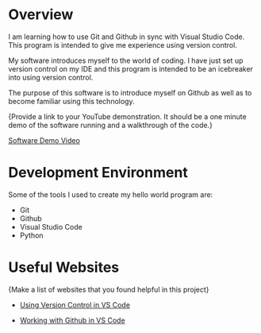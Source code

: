 # Overview

I am learning how to use Git and Github in sync with Visual Studio Code. This program is intended to give me experience using version control.


My software introduces myself to the world of coding. I have just set up version control on my IDE and this program is intended to be an icebreaker into using version control. 


The purpose of this software is to introduce myself on Github as well as to become familiar using this technology.


{Provide a link to your YouTube demonstration.  It should be a one minute demo of the software running and a walkthrough of the code.}

[Software Demo Video](https://youtu.be/xUDjl0-bVws)

# Development Environment

Some of the tools I used to create my hello world program are:

* Git
* Github
* Visual Studio Code
* Python


# Useful Websites

{Make a list of websites that you found helpful in this project}
* [Using Version Control in VS Code](https://code.visualstudio.com/docs/editor/versioncontrol)

* [Working with Github in VS Code](https://code.visualstudio.com/docs/editor/github)
